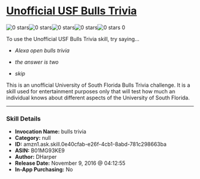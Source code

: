 # [Unofficial USF Bulls Trivia](http://alexa.amazon.com/#skills/amzn1.ask.skill.0e40cfab-e26f-4cb1-8abd-781c298663ba)
![0 stars](../../images/ic_star_border_black_18dp_1x.png)![0 stars](../../images/ic_star_border_black_18dp_1x.png)![0 stars](../../images/ic_star_border_black_18dp_1x.png)![0 stars](../../images/ic_star_border_black_18dp_1x.png)![0 stars](../../images/ic_star_border_black_18dp_1x.png) 0

To use the Unofficial USF Bulls Trivia skill, try saying...

* *Alexa open bulls trivia*

* *the answer is two*

* *skip*

This is an unofficial University of South Florida Bulls Trivia challenge. It is a skill used for entertainment purposes only that will test how much an individual knows about different aspects of the University of South Florida.

***

### Skill Details

* **Invocation Name:** bulls trivia
* **Category:** null
* **ID:** amzn1.ask.skill.0e40cfab-e26f-4cb1-8abd-781c298663ba
* **ASIN:** B01MG93KE9
* **Author:** DHarper
* **Release Date:** November 9, 2016 @ 04:12:55
* **In-App Purchasing:** No
